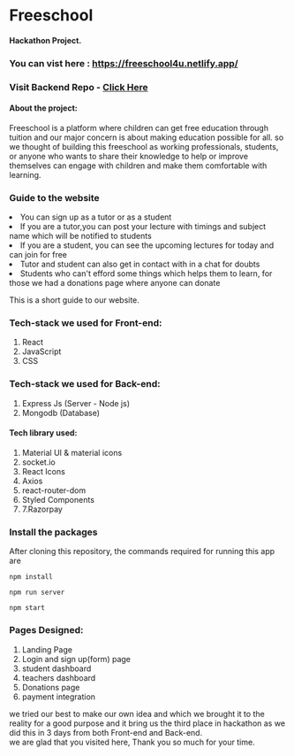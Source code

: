 # Freeschool
#### Hackathon Project.

### You can vist here : <a>https://freeschool4u.netlify.app/</a> 

### Visit Backend Repo - [Click Here](https://github.com/vshubhams/free-school-backend)


#### About the project:
Freeschool is a platform where children can get free education through tuition and our major concern is about making education possible for all. so we thought of building this freeschool as working professionals, students, or anyone who wants to share their knowledge to help or improve themselves can engage with children and make them comfortable with learning.
### Guide to the website
<li>You can sign up as a tutor or as a student</li>
<li>If you are a tutor,you can post your lecture with timings and subject name which will be notified to students</li>
<li>If you are a student, you can see the upcoming lectures for today and can join for free</li>
<li>Tutor and student can also get in contact with in a chat for doubts</li>
<li>Students who can't efford some things which helps them to learn, for those we had a donations page where anyone can donate</li>

This is a short guide to our website.


### Tech-stack we used for Front-end:
1. React 
2. JavaScript
3. CSS

### Tech-stack we used for Back-end:
1. Express Js (Server - Node js)
2. Mongodb (Database)

#### Tech library used:
1. Material UI & material icons
2. socket.io
3. React Icons
4. Axios
5. react-router-dom
6. Styled Components
7. 7.Razorpay

### Install the packages
After cloning this repository, the commands required for running this app are
```
npm install
```
```
npm run server
```
```
npm start
```

### Pages Designed:
1. Landing Page
2. Login and sign up(form) page
3. student dashboard
4. teachers dashboard
5. Donations page
6. payment integration


we tried our best to make our own idea and which we brought it to the reality for a good purpose and it bring us the third place in hackathon as we did this in 3 days from both Front-end and Back-end.<br/>
we are glad that you visited here, Thank you so much for your time.
